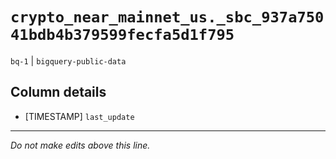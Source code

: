 # `crypto_near_mainnet_us._sbc_937a75041bdb4b379599fecfa5d1f795`
`bq-1` | `bigquery-public-data`

## Column details
* [TIMESTAMP] `last_update`

-------------------------------------------------------------------------------
*Do not make edits above this line.*
